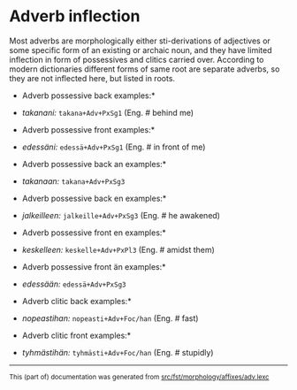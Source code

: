# Adverb inflection
Most adverbs are morphologically either sti-derivations of adjectives or
some specific form of an existing or archaic noun, and they have limited
inflection in form of possessives and clitics carried over. According to
modern dictionaries different forms of same root are separate adverbs,
so they are not inflected here, but listed in roots.

* Adverb possessive back examples:*
* *takanani:* `takana+Adv+PxSg1` (Eng. # behind me)

* Adverb possessive front examples:*
* *edessäni:* `edessä+Adv+PxSg1` (Eng. # in front of me)

* Adverb possessive back an examples:*
* *takanaan:* `takana+Adv+PxSg3`

* Adverb possessive back en examples:*
* *jalkeilleen:* `jalkeille+Adv+PxSg3` (Eng. # he awakened)

* Adverb possessive front en examples:*
* *keskelleen:* `keskelle+Adv+PxPl3` (Eng. # amidst them)

* Adverb possessive front än examples:*
* *edessään:* `edessä+Adv+PxSg3`

* Adverb clitic back examples:*
* *nopeastihan:* `nopeasti+Adv+Foc/han` (Eng. # fast)

* Adverb clitic front examples:*
* *tyhmästihän:* `tyhmästi+Adv+Foc/han` (Eng. # stupidly)

* * *

<small>This (part of) documentation was generated from [src/fst/morphology/affixes/adv.lexc](https://github.com/giellalt/lang-fin/blob/main/src/fst/morphology/affixes/adv.lexc)</small>
